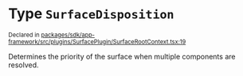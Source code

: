 # Type `SurfaceDisposition`
<sub>Declared in [packages/sdk/app-framework/src/plugins/SurfacePlugin/SurfaceRootContext.tsx:19](https://github.com/dxos/dxos/blob/3ca6d230f/packages/sdk/app-framework/src/plugins/SurfacePlugin/SurfaceRootContext.tsx#L19)</sub>


Determines the priority of the surface when multiple components are resolved.



